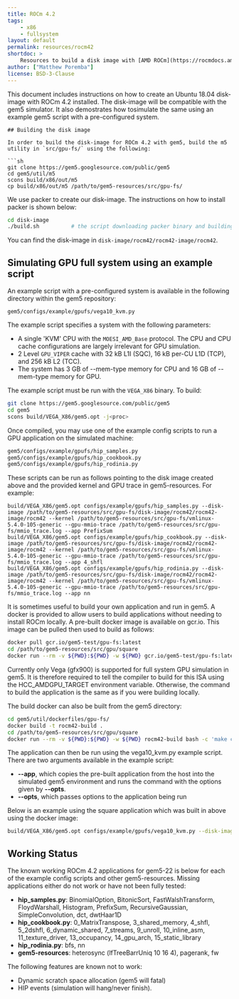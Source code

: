 ```yaml
---
title: ROCm 4.2
tags:
    - x86
    - fullsystem
layout: default
permalink: resources/rocm42
shortdoc: >
    Resources to build a disk image with [AMD ROCm](https://rocmdocs.amd.com/).
author: ["Matthew Poremba"]
license: BSD-3-Clause
---
```


This document includes instructions on how to create an Ubuntu 18.04 disk-image with ROCm 4.2 installed. The disk-image will be compatible with the gem5 simulator. It also demostrates how tosimulate the same using an example gem5 script with a pre-configured system.

```
## Building the disk image

In order to build the disk-image for ROCm 4.2 with gem5, build the m5 utility in `src/gpu-fs/` using the following:

```sh
git clone https://gem5.googlesource.com/public/gem5
cd gem5/util/m5
scons build/x86/out/m5
cp build/x86/out/m5 /path/to/gem5-resources/src/gpu-fs/
```

We use packer to create our disk-image. The instructions on how to install packer is shown below:

```sh
cd disk-image
./build.sh          # the script downloading packer binary and building the disk image
```

You can find the disk-image in `disk-image/rocm42/rocm42-image/rocm42`.

## Simulating GPU full system using an example script

An example script with a pre-configured system is available in the following directory within the gem5 repository:

```
gem5/configs/example/gpufs/vega10_kvm.py
```

The example script specifies a system with the following parameters:

* A single 'KVM' CPU with the `MOESI_AMD_Base` protocol. The CPU and CPU cache configurations are largely irrelevant for GPU simulation.
* 2 Level `GPU_VIPER` cache with 32 kB L1I (SQC), 16 kB per-CU L1D (TCP), and 256 kB L2 (TCC).
* The system has 3 GB of --mem-type memory for CPU and 16 GB of --mem-type memory for GPU.

The example script must be run with the `VEGA_X86` binary. To build:

```sh
git clone https://gem5.googlesource.com/public/gem5
cd gem5
scons build/VEGA_X86/gem5.opt -j<proc>
```

Once compiled, you may use one of the example config scripts to run a GPU application on the simulated machine:

```sh
gem5/configs/example/gpufs/hip_samples.py
gem5/configs/example/gpufs/hip_cookbook.py
gem5/configs/example/gpufs/hip_rodinia.py
```

These scripts can be run as follows pointing to the disk image created above and the provided kernel and GPU trace in gem5-resources. For example:

```
build/VEGA_X86/gem5.opt configs/example/gpufs/hip_samples.py --disk-image /path/to/gem5-resources/src/gpu-fs/disk-image/rocm42/rocm42-image/rocm42 --kernel /path/to/gem5-resources/src/gpu-fs/vmlinux-5.4.0-105-generic --gpu-mmio-trace /path/to/gem5-resources/src/gpu-fs/mmio_trace.log --app PrefixSum
build/VEGA_X86/gem5.opt configs/example/gpufs/hip_cookbook.py --disk-image /path/to/gem5-resources/src/gpu-fs/disk-image/rocm42/rocm42-image/rocm42 --kernel /path/to/gem5-resources/src/gpu-fs/vmlinux-5.4.0-105-generic --gpu-mmio-trace /path/to/gem5-resources/src/gpu-fs/mmio_trace.log --app 4_shfl
build/VEGA_X86/gem5.opt configs/example/gpufs/hip_rodinia.py --disk-image /path/to/gem5-resources/src/gpu-fs/disk-image/rocm42/rocm42-image/rocm42 --kernel /path/to/gem5-resources/src/gpu-fs/vmlinux-5.4.0-105-generic --gpu-mmio-trace /path/to/gem5-resources/src/gpu-fs/mmio_trace.log --app nn
```

It is sometimes useful to build your own application and run in gem5. A docker is provided to allow users to build applications without needing to install ROCm locally. A pre-built docker image is available on gcr.io. This image can be pulled then used to build as follows:

```sh
docker pull gcr.io/gem5-test/gpu-fs:latest
cd /path/to/gem5-resources/src/gpu/square
docker run --rm -v ${PWD}:${PWD} -w ${PWD} gcr.io/gem5-test/gpu-fs:latest bash -c 'make clean; HCC_AMDGPU_TARGET=gfx900 make'
```

Currently only Vega (gfx900) is supported for full system GPU simulation in gem5. It is therefore required to tell the compiler to build for this ISA using the HCC_AMDGPU_TARGET environment variable. Otherwise, the command to build the application is the same as if you were building locally.

The build docker can also be built from the gem5 directory:

```sh
cd gem5/util/dockerfiles/gpu-fs/
docker build -t rocm42-build .
cd /path/to/gem5-resources/src/gpu/square
docker run --rm -v ${PWD}:${PWD} -w ${PWD} rocm42-build bash -c 'make clean; HCC_AMDGPU_TARGET=gfx900 make'
```

The application can then be run using the vega10_kvm.py example script. There are two arguments available in the example script:
* **--app**, which copies the pre-built application from the host into the simulated gem5 environment and runs the command with the options given by **--opts**.
* **--opts**, which passes options to the application being run

Below is an example using the square application which was built in above using the docker image:

```sh
build/VEGA_X86/gem5.opt configs/example/gpufs/vega10_kvm.py --disk-image /path/to/gem5-resources/src/gpu-fs/disk-image/rocm42/rocm42-image/rocm42 --kernel /path/to/gem5-resources/src/gpu-fs/vmlinux-5.4.0-105-generic --gpu-mmio-trace /path/to/gem5-resources/src/gpu-fs/mmio_trace.log --app /path/to/gem5-resources/src/gpu/square/bin/square
```

## Working Status

The known working ROCm 4.2 applications for gem5-22 is below for each of the example config scripts and other gem5-resources. Missing applications either do not work or have not been fully tested:
* **hip_samples.py**: BinomialOption, BitonicSort, FastWalshTransform, FloydWarshall, Histogram, PrefixSum, RecursiveGaussian, SimpleConvolution, dct, dwtHaar1D
* **hip_cookbook.py**: 0_MatrixTranspose, 3_shared_memory, 4_shfl, 5_2dshfl, 6_dynamic_shared, 7_streams, 9_unroll, 10_inline_asm, 11_texture_driver, 13_occupancy, 14_gpu_arch, 15_static_library
* **hip_rodinia.py**: bfs, nn
* **gem5-resources**: heterosync (lfTreeBarrUniq 10 16 4), pagerank, fw

The following features are known not to work:
* Dynamic scratch space allocation (gem5 will fatal)
* HIP events (simulation will hang/never finish).
